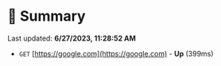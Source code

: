 # 📖 Summary
Last updated: **6/27/2023, 11:28:52 AM**

- `GET` [https://google.com](https://google.com) - **Up** (399ms)
